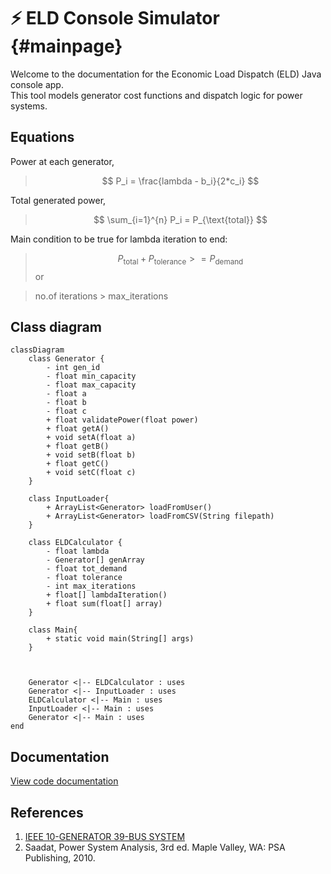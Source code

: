 <script src="https://cdn.jsdelivr.net/npm/mathjax@3/es5/tex-mml-chtml.js"></script> 
<script type="module">
    Array.from(document.getElementsByClassName("language-mermaid")).forEach(el => {
      el.classList.add("mermaid");
    });
    import mermaid from 'https://cdn.jsdelivr.net/npm/mermaid@11.4.1/dist/mermaid.esm.min.mjs';
    mermaid.initialize({ startOnLoad: true, theme: 'light' });
  </script>

# ⚡ ELD Console Simulator {#mainpage}

Welcome to the documentation for the Economic Load Dispatch (ELD) Java console app.  
This tool models generator cost functions and dispatch logic for power systems.

## Equations
Power at each generator,
> $$
P_i = \frac{lambda - b_i}{2*c_i}
$$

Total generated power,
> $$
\sum_{i=1}^{n} P_i = P_{\text{total}}
$$

Main condition to be true for lambda iteration to end:
> $$
P_{\text{total}} + P_{\text{tolerance}} >= P_{\text{demand}}
$$
or

> no.of iterations > max_iterations




## Class diagram

```mermaid
classDiagram
    class Generator {
        - int gen_id
        - float min_capacity
        - float max_capacity
        - float a
        - float b
        - float c
        + float validatePower(float power)
        + float getA()
        + void setA(float a)
        + float getB()
        + void setB(float b)
        + float getC()
        + void setC(float c)
    }
    
    class InputLoader{
        + ArrayList<Generator> loadFromUser()
        + ArrayList<Generator> loadFromCSV(String filepath)
    }
    
    class ELDCalculator {
        - float lambda
        - Generator[] genArray
        - float tot_demand
        - float tolerance
        - int max_iterations
        + float[] lambdaIteration()
        + float sum(float[] array)
    }

    class Main{
        + static void main(String[] args)
    }



    Generator <|-- ELDCalculator : uses
    Generator <|-- InputLoader : uses
    ELDCalculator <|-- Main : uses
    InputLoader <|-- Main : uses
    Generator <|-- Main : uses
end
```



## Documentation
[View code documentation](./docs/html/classes.html)


## References
1. [IEEE 10-GENERATOR 39-BUS SYSTEM](https://www.researchgate.net/file.PostFileLoader.html?id=55019916f079ed153f8b4598&assetKey=AS:273740330405917@1442276188879)
2. Saadat, Power System Analysis, 3rd ed. Maple Valley, WA: PSA Publishing, 2010.